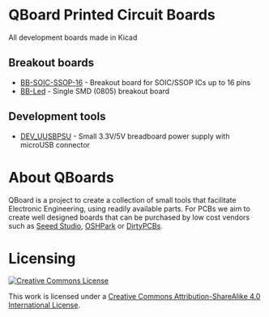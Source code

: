 # QBoard Printed Circuit Boards

All development boards made in Kicad

## Breakout boards

* [BB-SOIC-SSOP-16](bb-soic-ssop-16) - Breakout board for SOIC/SSOP ICs up to 16 pins
* [BB-Led](bb-led) - Single SMD (0805) breakout board

## Development tools

* [DEV_UUSBPSU](dev-uusb-psu) - Small 3.3V/5V breadboard power supply with microUSB connector

# About QBoards

QBoard is a project to create a collection of small tools that facilitate Electronic 
Engineering, using readily available parts. For PCBs we aim to create well designed 
boards that can be purchased by low cost vendors such as <a href="https://www.seeedstudio.com">
Seeed Studio</a>, <a href="https://oshpark.com/">OSHPark</a> or <a href="https://dirtypcbs.com">DirtyPCBs</a>.

# Licensing

<a rel="license" href="http://creativecommons.org/licenses/by-sa/4.0/"><img alt="Creative Commons License" style="border-width:0" src="https://i.creativecommons.org/l/by-sa/4.0/88x31.png" /></a>

This work is licensed under a [Creative Commons Attribution-ShareAlike 4.0 International License](http://creativecommons.org/licenses/by-sa/4.0/).

